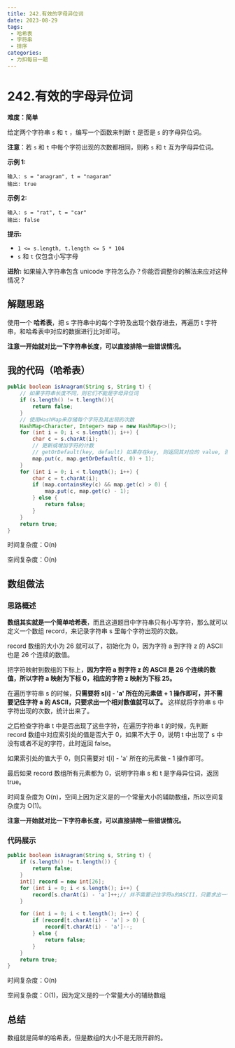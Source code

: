 ```yaml
---
title: 242.有效的字母异位词
date: 2023-08-29
tags: 
 - 哈希表
 - 字符串
 - 排序
categories:
 - 力扣每日一题
---
```


# 242.有效的字母异位词

**难度：简单**

给定两个字符串 `s` 和 `t` ，编写一个函数来判断 `t` 是否是 `s` 的字母异位词。

**注意**：若 `s` 和 `t` 中每个字符出现的次数都相同，则称 `s` 和 `t` 互为字母异位词。

**示例 1:**

```
输入: s = "anagram", t = "nagaram"
输出: true
```

**示例 2:**

```
输入: s = "rat", t = "car"
输出: false
```

**提示:**

- `1 <= s.length, t.length <= 5 * 104`
- `s` 和 `t` 仅包含小写字母

**进阶:** 如果输入字符串包含 unicode 字符怎么办？你能否调整你的解法来应对这种情况？

## 解题思路

使用一个 **哈希表**，把 s 字符串中的每个字符及出现个数存进去，再遍历 t 字符串，和哈希表中对应的数据进行比对即可。

**注意一开始就对比一下字符串长度，可以直接排除一些错误情况。**

## 我的代码（哈希表）

```java
public boolean isAnagram(String s, String t) {
    // 如果字符串长度不同，则它们不能是字母异位词
    if (s.length() != t.length()){
        return false;
    } 
    // 使用HashMap来存储每个字符及其出现的次数
    HashMap<Character, Integer> map = new HashMap<>();
    for (int i = 0; i < s.length(); i++) {
        char c = s.charAt(i);
        // 更新或增加字符的计数
        // getOrDefault(key, default) 如果存在key, 则返回其对应的 value, 否则返回给定的默认值
        map.put(c, map.getOrDefault(c, 0) + 1);
    }
    for (int i = 0; i < t.length(); i++) {
        char c = t.charAt(i);
        if (map.containsKey(c) && map.get(c) > 0) {
            map.put(c, map.get(c) - 1);
        } else {
            return false;
        }
    }
    return true;
}
```

时间复杂度：O(n)

空间复杂度：O(n)

## 数组做法

### 思路概述

**数组其实就是一个简单哈希表**，而且这道题目中字符串只有小写字符，那么就可以定义一个数组 record，来记录字符串 s 里每个字符出现的次数。

record 数组的大小为 26 就可以了，初始化为 0，因为字符 a 到字符 z 的 ASCII 也是 26 个连续的数值。

把字符映射到数组的下标上，**因为字符 a 到字符 z 的 ASCII 是 26 个连续的数值，所以字符 a 映射为下标 0，相应的字符 z 映射为下标 25。**

在遍历字符串 s 的时候，**只需要将 s[i] - 'a' 所在的元素做 + 1 操作即可，并不需要记住字符 a 的 ASCII，只要求出一个相对数值就可以了。** 这样就将字符串 s 中字符出现的次数，统计出来了。

之后检查字符串 t 中是否出现了这些字符，在遍历字符串 t 的时候，先判断 record 数组中对应索引处的值是否大于 0，如果不大于 0，说明 t 中出现了 s 中没有或者不足的字符，此时返回 false。

如果索引处的值大于 0，则只需要对 t[i] - 'a' 所在的元素做 - 1 操作即可。

最后如果 record 数组所有元素都为 0，说明字符串 s 和 t 是字母异位词，返回 true。

时间复杂度为 O(n)，空间上因为定义是的一个常量大小的辅助数组，所以空间复杂度为 O(1)。

**注意一开始就对比一下字符串长度，可以直接排除一些错误情况。**

### 代码展示

```java
public boolean isAnagram(String s, String t) {
    if (s.length() != t.length()) {
        return false;
    }
    int[] record = new int[26];
    for (int i = 0; i < s.length(); i++) {
        record[s.charAt(i) - 'a']++;// 并不需要记住字符a的ASCII，只要求出一个相对数值就可以了
    }

    for (int i = 0; i < t.length(); i++) {
        if (record[t.charAt(i) - 'a'] > 0) {
            record[t.charAt(i) - 'a']--;
        } else {
            return false;
        }
    }
    return true;
}
```

时间复杂度：O(n)

空间复杂度：O(1)，因为定义是的一个常量大小的辅助数组

## 总结

数组就是简单的哈希表，但是数组的大小不是无限开辟的。
